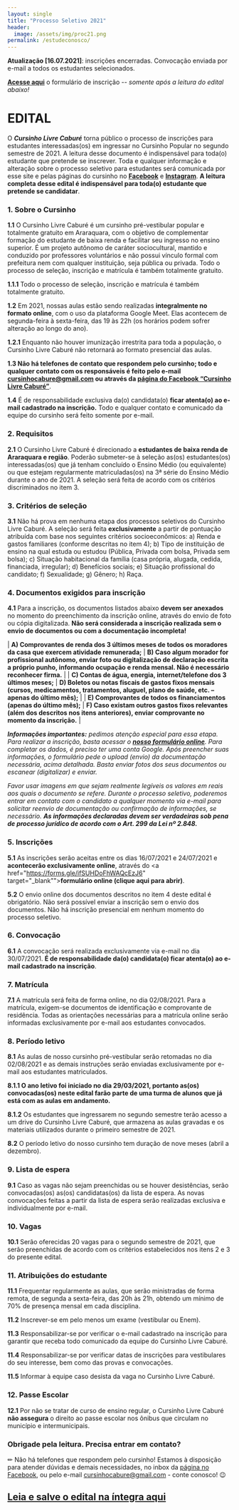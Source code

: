 ```yaml
---
layout: single
title: "Processo Seletivo 2021"
header:
  image: /assets/img/proc21.png
permalink: /estudeconosco/
---
```



**Atualização [16.07.2021]**: inscrições encerradas. Convocação enviada por e-mail a todos os estudantes selecionados.

<a href="https://forms.gle/ifSUHDoFhWAQcEzJ6" target="_blank">**Acesse aqui**</a> o formulário de inscrição -- <i>somente após a leitura do edital abaixo!</i>

# EDITAL

O _**Cursinho Livre Caburé**_ torna público o processo de inscrições para estudantes interessadas(os) em ingressar no Cursinho Popular no segundo semestre de 2021. A leitura desse documento é indispensável para toda(o) estudante que pretende se inscrever. Toda e qualquer informação e alteração sobre o processo seletivo para estudantes será comunicada por esse site e pelas páginas do cursinho no **<a href="www.facebook.com/cursinhocabure" target="_blank">Facebook</a>** e **<a href="www.instagram.com/cursinhocabure" target="_blank">Instagram</a>**. **A leitura completa desse edital é indispensável para toda(o) estudante que pretende se candidatar**. 

### 1. Sobre o Cursinho

**1.1**	O Cursinho Livre Caburé é um cursinho pré-vestibular popular e totalmente gratuito em Araraquara, com o objetivo de complementar formação do estudante de baixa renda e facilitar seu ingresso no ensino superior. É um projeto autônomo de caráter sociocultural, mantido e conduzido por professores voluntários e não possui vínculo formal com prefeitura nem com qualquer instituição, seja pública ou privada. Todo o processo de seleção, inscrição e matrícula é também totalmente gratuito.

**1.1.1** Todo o processo de seleção, inscrição e matrícula é também totalmente gratuito.

**1.2** Em 2021, nossas aulas estão sendo realizadas **integralmente no formato online**, com o uso da plataforma Google Meet. Elas acontecem de segunda-feira à sexta-feira, das 19 às 22h (os horários podem sofrer alteração ao longo do ano).

**1.2.1** Enquanto não houver imunização irrestrita para toda a população, o Cursinho Livre Caburé não retornará ao formato presencial das aulas.

**1.3 Não há telefones de contato que respondem pelo cursinho; todo e qualquer contato com os responsáveis é feito pelo e-mail cursinhocabure@gmail.com ou através da <a href="https://www.facebook.com/cursinhocabure" target="_blank">página do Facebook  “Cursinho Livre Caburé”</a>**.

**1.4** É de responsabilidade exclusiva da(o) candidata(o) **ficar atenta(o) ao e-mail cadastrado na inscrição.** Todo e qualquer contato e comunicado da equipe do cursinho será feito somente por e-mail.

### 2. Requisitos

**2.1** O Cursinho Livre Caburé é direcionado a **estudantes de baixa renda de Araraquara e região**. Poderão submeter-se à seleção as(os) estudantes(os) interessadas(os) que já tenham concluído o Ensino Médio (ou equivalente) ou que estejam regularmente matriculadas(os) na 3ª série do Ensino Médio durante o ano de 2021. A seleção será feita de acordo com os critérios discriminados no item 3.

### 3. Critérios de seleção

**3.1** Não há prova em nenhuma etapa dos processos seletivos do Cursinho Livre Caburé. A seleção será feita **exclusivamente** a partir de pontuação atribuída com base nos seguintes critérios socioeconômicos:
a) Renda e gastos familiares (conforme descritas no item 4);
b) Tipo de instituição de ensino na qual estuda ou estudou (Pública, Privada com bolsa, Privada sem bolsa);
c) Situação habitacional da família (casa própria, alugada, cedida, financiada, irregular);
d) Benefícios sociais;
e) Situação profissional do candidato;
f) Sexualidade;
g) Gênero;
h) Raça.

### 4. Documentos exigidos para inscrição

**4.1** Para a inscrição, os documentos listados abaixo **devem ser anexados** no momento do preenchimento da inscrição online, através do envio de foto ou cópia digitalizada. **Não será considerada a inscrição realizada sem o envio de documentos ou com a documentação incompleta!**

|  **A) Comprovantes de renda dos 3 últimos meses de todos os moradores da casa que exercem atividade remunerada;** | **B) Caso algum morador for profissional autônomo, enviar foto ou digitalização de declaração escrita a próprio punho, informando ocupação e renda mensal. Não é necessário reconhecer firma.** |
| **C) Contas de água, energia, internet/telefone dos 3 últimos meses;**                                            | **D) Boletos ou notas fiscais de gastos fixos mensais (cursos, medicamentos, tratamentos, aluguel, plano de saúde, etc. – apenas do último mês);**                                              |
| **E) Comprovantes de todos os financiamentos (apenas do último mês);**                                            | **F) Caso existam outros gastos fixos relevantes (além dos descritos nos itens anteriores), enviar comprovante no momento da inscrição.**                                                       |

_**Informações importantes:**_ _pedimos atenção especial para essa etapa. Para realizar a inscrição, basta acessar o <a href="https://forms.gle/ifSUHDoFhWAQcEzJ6" target="_blank">**nosso formulário online**</a>. Para completar os dados, é preciso ter uma conta Google. Após preencher suas informações, o formulário pede o upload (envio) da documentação necessária, acima detalhada. Basta enviar fotos dos seus documentos ou escanear (digitalizar) e enviar._

_Favor usar imagens em que sejam realmente legíveis os valores em reais aos quais o documento se refere. Durante o processo seletivo, poderemos entrar em contato com o candidato a qualquer momento via e-mail para solicitar reenvio de documentação ou confirmação de informações, se necessário. **As informações declaradas devem ser verdadeiras sob pena de processo jurídico de acordo com o Art. 299 da Lei nº 2.848.**_

### 5. Inscrições

**5.1** As inscrições serão aceitas entre os dias 16/07/2021 e 24/07/2021 e **acontecerão exclusivamente online**, através do <a href="https://forms.gle/ifSUHDoFhWAQcEzJ6" target="_blank"">**formulário online (clique aqui para abrir)**</a>.

**5.2** O envio online dos documentos descritos no item 4 deste edital é obrigatório. Não será possível enviar a inscrição sem o envio dos documentos. Não há inscrição presencial em nenhum momento do processo seletivo.

### 6. Convocação

**6.1** A convocação será realizada exclusivamente via e-mail no dia 30/07/2021. **É de responsabilidade da(o) candidata(o) ficar atenta(o) ao e-mail cadastrado na inscrição**.

### 7. Matrícula

**7.1** A matrícula será feita de forma online, no dia 02/08/2021. Para a matrícula, exigem-se documentos de identificação e comprovante de residência. Todas as orientações necessárias para a matrícula online serão informadas exclusivamente por e-mail aos estudantes convocados.

### 8. Período letivo

**8.1** As aulas de nosso cursinho pré-vestibular serão retomadas no dia 02/08/2021 e as demais instruções serão enviadas exclusivamente por e-mail aos estudantes matriculados.

**8.1.1 O ano letivo foi iniciado no dia 29/03/2021, portanto as(os) convocadas(os) neste edital farão parte de uma turma de alunos que já está com as aulas em andamento.**

**8.1.2** Os estudantes que ingressarem no segundo semestre terão acesso a um drive do Cursinho Livre Caburé, que armazena as aulas gravadas e os materiais utilizados durante o primeiro semestre de 2021.

**8.2** O período letivo do nosso cursinho tem duração de nove meses (abril a dezembro).

### 9. Lista de espera

**9.1** Caso as vagas não sejam preenchidas ou se houver desistências, serão convocadas(os) as(os) candidatas(os) da lista de espera. As novas convocações feitas a partir da lista de espera serão realizadas exclusiva e individualmente por e-mail.

### 10. Vagas

**10.1** Serão oferecidas 20 vagas para o segundo semestre de 2021, que serão preenchidas de acordo com os critérios estabelecidos nos itens 2 e 3 do presente edital.

### 11. Atribuições do estudante

**11.1** Frequentar regularmente as aulas, que serão ministradas de forma remota, de segunda a sexta-feira, das 20h às 21h, obtendo um mínimo de 70% de presença mensal em cada disciplina.

**11.2** Inscrever-se em pelo menos um exame (vestibular ou Enem).

**11.3** Responsabilizar-se por verificar o e-mail cadastrado na inscrição para garantir que receba todo comunicado da equipe do Cursinho Livre Caburé.

**11.4** Responsabilizar-se por verificar datas de inscrições para vestibulares do seu interesse, bem como das provas e convocações.

**11.5** Informar à equipe caso desista da vaga no Cursinho Livre Caburé.

### 12. Passe Escolar

**12.1** Por não se tratar de curso de ensino regular, o Cursinho Livre Caburé **não assegura** o direito ao passe escolar nos ônibus que circulam no município e intermunicipais.

### Obrigade pela leitura. Precisa entrar em contato?

✏ Não há telefones que respondem pelo cursinho! Estamos à disposição para atender dúvidas e demais necessidades, no inbox da <a href="https://www.facebook.com/cursinhocabure">página no Facebook</a>, ou pelo e-mail <a href="mailto:cursinhocabure@gmail.com">cursinhocabure@gmail.com</a> - conte conosco! 😉

## <a href="https://www.cursinhocabure.org/edital.pdf" target="_blank"><u><b>Leia e salve o edital na íntegra aqui</b></u></a>